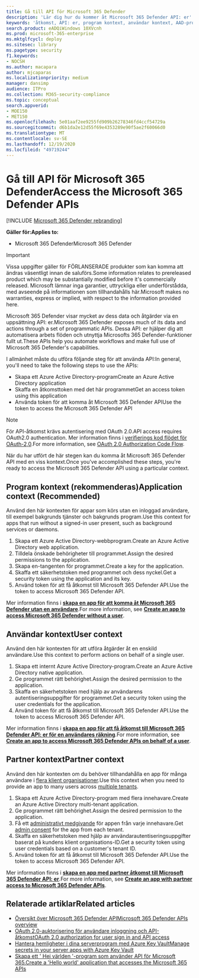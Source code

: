 ```yaml
---
title: Gå till API för Microsoft 365 Defender
description: 'Lär dig hur du kommer åt Microsoft 365 Defender API: er'
keywords: 'åtkomst, API: er, program kontext, användar kontext, AAD-program, åtkomsttoken'
search.product: eADQiWindows 10XVcnh
ms.prod: microsoft-365-enterprise
ms.mktglfcycl: deploy
ms.sitesec: library
ms.pagetype: security
f1.keywords:
- NOCSH
ms.author: macapara
author: mjcaparas
ms.localizationpriority: medium
manager: dansimp
audience: ITPro
ms.collection: M365-security-compliance
ms.topic: conceptual
search.appverid:
- MOE150
- MET150
ms.openlocfilehash: 5e01aaf2ee9255fd909b26278346fd4ccf54729a
ms.sourcegitcommit: d6b1da2e12d55f69e4353289e90f5ae2f60066d0
ms.translationtype: MT
ms.contentlocale: sv-SE
ms.lasthandoff: 12/19/2020
ms.locfileid: "49719244"
---
```

# <a name="access-the-microsoft-365-defender-apis"></a><span data-ttu-id="31210-104">Gå till API för Microsoft 365 Defender</span><span class="sxs-lookup"><span data-stu-id="31210-104">Access the Microsoft 365 Defender APIs</span></span>

[!INCLUDE [Microsoft 365 Defender rebranding](../includes/microsoft-defender.md)]

<span data-ttu-id="31210-105">**Gäller för:**</span><span class="sxs-lookup"><span data-stu-id="31210-105">**Applies to:**</span></span>

- <span data-ttu-id="31210-106">Microsoft 365 Defender</span><span class="sxs-lookup"><span data-stu-id="31210-106">Microsoft 365 Defender</span></span>

> [!IMPORTANT]
> <span data-ttu-id="31210-107">Vissa uppgifter gäller för FÖRLANSERADE produkter som kan komma att ändras väsentligt innan de saluförs.</span><span class="sxs-lookup"><span data-stu-id="31210-107">Some information relates to prereleased product which may be substantially modified before it's commercially released.</span></span> <span data-ttu-id="31210-108">Microsoft lämnar inga garantier, uttryckliga eller underförstådda, med avseende på informationen som tillhandahålls här.</span><span class="sxs-lookup"><span data-stu-id="31210-108">Microsoft makes no warranties, express or implied, with respect to the information provided here.</span></span>

<span data-ttu-id="31210-109">Microsoft 365 Defender visar mycket av dess data och åtgärder via en uppsättning API: er.</span><span class="sxs-lookup"><span data-stu-id="31210-109">Microsoft 365 Defender exposes much of its data and actions through a set of programmatic APIs.</span></span> <span data-ttu-id="31210-110">Dessa API: er hjälper dig att automatisera arbets flöden och utnyttja Microsofts 365 Defender-funktioner fullt ut.</span><span class="sxs-lookup"><span data-stu-id="31210-110">These APIs help you automate workflows and make full use of Microsoft 365 Defender's capabilities.</span></span>

<span data-ttu-id="31210-111">I allmänhet måste du utföra följande steg för att använda API:</span><span class="sxs-lookup"><span data-stu-id="31210-111">In general, you'll need to take the following steps to use the APIs:</span></span>

- <span data-ttu-id="31210-112">Skapa ett Azure Active Directory-program</span><span class="sxs-lookup"><span data-stu-id="31210-112">Create an Azure Active Directory application</span></span>
- <span data-ttu-id="31210-113">Skaffa en åtkomsttoken med det här programmet</span><span class="sxs-lookup"><span data-stu-id="31210-113">Get an access token using this application</span></span>
- <span data-ttu-id="31210-114">Använda token för att komma åt Microsoft 365 Defender API</span><span class="sxs-lookup"><span data-stu-id="31210-114">Use the token to access the Microsoft 365 Defender API</span></span>

> [!NOTE]
> <span data-ttu-id="31210-115">För API-åtkomst krävs autentisering med OAuth 2.0.</span><span class="sxs-lookup"><span data-stu-id="31210-115">API access requires OAuth2.0 authentication.</span></span> <span data-ttu-id="31210-116">Mer information finns i [verifierings kod flödet för OAuth-2,0](https://docs.microsoft.com/azure/active-directory/develop/active-directory-v2-protocols-oauth-code).</span><span class="sxs-lookup"><span data-stu-id="31210-116">For more information, see [OAuth 2.0 Authorization Code Flow](https://docs.microsoft.com/azure/active-directory/develop/active-directory-v2-protocols-oauth-code).</span></span>

<span data-ttu-id="31210-117">När du har utfört de här stegen kan du komma åt Microsoft 365 Defender API med en viss kontext.</span><span class="sxs-lookup"><span data-stu-id="31210-117">Once you've accomplished these steps, you're ready to access the Microsoft 365 Defender API using a particular context.</span></span>

## <a name="application-context-recommended"></a><span data-ttu-id="31210-118">Program kontext (rekommenderas)</span><span class="sxs-lookup"><span data-stu-id="31210-118">Application context (Recommended)</span></span>

<span data-ttu-id="31210-119">Använd den här kontexten för appar som körs utan en inloggad användare, till exempel bakgrunds tjänster och bakgrunds program.</span><span class="sxs-lookup"><span data-stu-id="31210-119">Use this context for apps that run without a signed-in user present, such as background services or daemons.</span></span>

1. <span data-ttu-id="31210-120">Skapa ett Azure Active Directory-webbprogram.</span><span class="sxs-lookup"><span data-stu-id="31210-120">Create an Azure Active Directory web application.</span></span>
2. <span data-ttu-id="31210-121">Tilldela önskade behörigheter till programmet.</span><span class="sxs-lookup"><span data-stu-id="31210-121">Assign the desired permissions to the application.</span></span>
3. <span data-ttu-id="31210-122">Skapa en-tangenten för programmet.</span><span class="sxs-lookup"><span data-stu-id="31210-122">Create a key for the application.</span></span>
4. <span data-ttu-id="31210-123">Skaffa ett säkerhetstoken med programmet och dess nyckel.</span><span class="sxs-lookup"><span data-stu-id="31210-123">Get a security token using the application and its key.</span></span>
5. <span data-ttu-id="31210-124">Använd token för att få åtkomst till Microsoft 365 Defender API.</span><span class="sxs-lookup"><span data-stu-id="31210-124">Use the token to access  Microsoft 365 Defender API.</span></span>

<span data-ttu-id="31210-125">Mer information finns i **[skapa en app för att komma åt Microsoft 365 Defender utan en användare](api-create-app-web.md)**.</span><span class="sxs-lookup"><span data-stu-id="31210-125">For more information, see **[Create an app to access Microsoft 365 Defender without a user](api-create-app-web.md)**.</span></span>

## <a name="user-context"></a><span data-ttu-id="31210-126">Användar kontext</span><span class="sxs-lookup"><span data-stu-id="31210-126">User context</span></span>

<span data-ttu-id="31210-127">Använd den här kontexten för att utföra åtgärder åt en enskild användare.</span><span class="sxs-lookup"><span data-stu-id="31210-127">Use this context to perform actions on behalf of a single user.</span></span>

1. <span data-ttu-id="31210-128">Skapa ett internt Azure Active Directory-program.</span><span class="sxs-lookup"><span data-stu-id="31210-128">Create an Azure Active Directory native application.</span></span>
2. <span data-ttu-id="31210-129">Ge programmet rätt behörighet.</span><span class="sxs-lookup"><span data-stu-id="31210-129">Assign the desired permission to the application.</span></span>
3. <span data-ttu-id="31210-130">Skaffa en säkerhetstoken med hjälp av användarens autentiseringsuppgifter för programmet.</span><span class="sxs-lookup"><span data-stu-id="31210-130">Get a security token using the user credentials for the application.</span></span>
4. <span data-ttu-id="31210-131">Använd token för att få åtkomst till Microsoft 365 Defender API.</span><span class="sxs-lookup"><span data-stu-id="31210-131">Use the token to access  Microsoft 365 Defender API.</span></span>

<span data-ttu-id="31210-132">Mer information finns i **[skapa en app för att få åtkomst till Microsoft 365 Defender API: er för en användares räkning](api-create-app-user-context.md)**.</span><span class="sxs-lookup"><span data-stu-id="31210-132">For more information, see **[Create an app to access Microsoft 365 Defender APIs on behalf of a user](api-create-app-user-context.md)**.</span></span>

## <a name="partner-context"></a><span data-ttu-id="31210-133">Partner kontext</span><span class="sxs-lookup"><span data-stu-id="31210-133">Partner context</span></span>

<span data-ttu-id="31210-134">Använd den här kontexten om du behöver tillhandahålla en app för många användare i [flera klient organisationer](https://docs.microsoft.com/azure/active-directory/develop/single-and-multi-tenant-apps).</span><span class="sxs-lookup"><span data-stu-id="31210-134">Use this context when you need to provide an app to many users across [multiple tenants](https://docs.microsoft.com/azure/active-directory/develop/single-and-multi-tenant-apps).</span></span>

1. <span data-ttu-id="31210-135">Skapa ett Azure Active Directory-program med flera innehavare.</span><span class="sxs-lookup"><span data-stu-id="31210-135">Create an Azure Active Directory multi-tenant application.</span></span>
2. <span data-ttu-id="31210-136">Ge programmet rätt behörighet.</span><span class="sxs-lookup"><span data-stu-id="31210-136">Assign the desired permission to the application.</span></span>
3. <span data-ttu-id="31210-137">Få ett [administrativt medgivande](https://docs.microsoft.com/azure/active-directory/develop/v2-permissions-and-consent#requesting-consent-for-an-entire-tenant) för appen från varje innehavare.</span><span class="sxs-lookup"><span data-stu-id="31210-137">Get [admin consent](https://docs.microsoft.com/azure/active-directory/develop/v2-permissions-and-consent#requesting-consent-for-an-entire-tenant) for the app from each tenant.</span></span>
4. <span data-ttu-id="31210-138">Skaffa en säkerhetstoken med hjälp av användarautentiseringsuppgifter baserat på kundens klient organisations-ID.</span><span class="sxs-lookup"><span data-stu-id="31210-138">Get a security token using user credentials based on a customer's tenant ID.</span></span>
5. <span data-ttu-id="31210-139">Använd token för att få åtkomst till Microsoft 365 Defender API.</span><span class="sxs-lookup"><span data-stu-id="31210-139">Use the token to access  Microsoft 365 Defender API.</span></span>

<span data-ttu-id="31210-140">Mer information finns i **[skapa en app med partner åtkomst till Microsoft 365 Defender API: er](api-partner-access.md)**.</span><span class="sxs-lookup"><span data-stu-id="31210-140">For more information, see **[Create an app with partner access to Microsoft 365 Defender APIs](api-partner-access.md)**.</span></span>

## <a name="related-articles"></a><span data-ttu-id="31210-141">Relaterade artiklar</span><span class="sxs-lookup"><span data-stu-id="31210-141">Related articles</span></span>

- [<span data-ttu-id="31210-142">Översikt över Microsoft 365 Defender API</span><span class="sxs-lookup"><span data-stu-id="31210-142">Microsoft 365 Defender APIs overview</span></span>](api-overview.md)
- [<span data-ttu-id="31210-143">OAuth 2,0-auktorisering för användare inloggning och API-åtkomst</span><span class="sxs-lookup"><span data-stu-id="31210-143">OAuth 2.0 authorization for user sign in and API access</span></span>](https://docs.microsoft.com/azure/active-directory/develop/active-directory-v2-protocols-oauth-code)
- [<span data-ttu-id="31210-144">Hantera hemligheter i dina serverprogram med Azure Key Vault</span><span class="sxs-lookup"><span data-stu-id="31210-144">Manage secrets in your server apps with Azure Key Vault</span></span>](https://docs.microsoft.com/learn/modules/manage-secrets-with-azure-key-vault/)
- [<span data-ttu-id="31210-145">Skapa ett ' Hej världen '-program som använder API för Microsoft 365.</span><span class="sxs-lookup"><span data-stu-id="31210-145">Create a 'Hello world' application that accesses the Microsoft 365 APIs</span></span>](api-hello-world.md)
